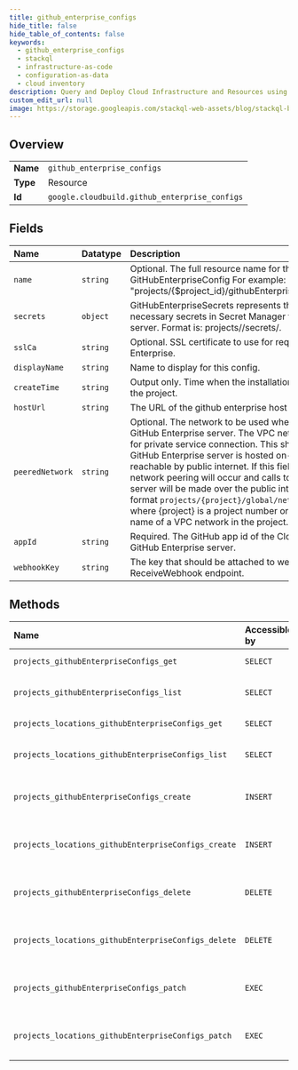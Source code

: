 ```yaml
---
title: github_enterprise_configs
hide_title: false
hide_table_of_contents: false
keywords:
  - github_enterprise_configs
  - stackql
  - infrastructure-as-code
  - configuration-as-data
  - cloud inventory
description: Query and Deploy Cloud Infrastructure and Resources using SQL
custom_edit_url: null
image: https://storage.googleapis.com/stackql-web-assets/blog/stackql-blog-post-featured-image.png
---
```

  
    

## Overview
<table><tbody>
<tr><td><b>Name</b></td><td><code>github_enterprise_configs</code></td></tr>
<tr><td><b>Type</b></td><td>Resource</td></tr>
<tr><td><b>Id</b></td><td><code>google.cloudbuild.github_enterprise_configs</code></td></tr>
</tbody></table>

## Fields
| Name | Datatype | Description |
|:-----|:---------|:------------|
| `name` | `string` | Optional. The full resource name for the GitHubEnterpriseConfig For example: "projects/{$project_id}/githubEnterpriseConfigs/{$config_id}" |
| `secrets` | `object` | GitHubEnterpriseSecrets represents the names of all necessary secrets in Secret Manager for a GitHub Enterprise server. Format is: projects//secrets/. |
| `sslCa` | `string` | Optional. SSL certificate to use for requests to GitHub Enterprise. |
| `displayName` | `string` | Name to display for this config. |
| `createTime` | `string` | Output only. Time when the installation was associated with the project. |
| `hostUrl` | `string` | The URL of the github enterprise host the configuration is for. |
| `peeredNetwork` | `string` | Optional. The network to be used when reaching out to the GitHub Enterprise server. The VPC network must be enabled for private service connection. This should be set if the GitHub Enterprise server is hosted on-premises and not reachable by public internet. If this field is left empty, no network peering will occur and calls to the GitHub Enterprise server will be made over the public internet. Must be in the format `projects/{project}/global/networks/{network}`, where {project} is a project number or id and {network} is the name of a VPC network in the project. |
| `appId` | `string` | Required. The GitHub app id of the Cloud Build app on the GitHub Enterprise server. |
| `webhookKey` | `string` | The key that should be attached to webhook calls to the ReceiveWebhook endpoint. |
## Methods
| Name | Accessible by | Required Params | Description |
|:-----|:--------------|:----------------|:------------|
| `projects_githubEnterpriseConfigs_get` | `SELECT` | `name` | Retrieve a GitHubEnterpriseConfig. |
| `projects_githubEnterpriseConfigs_list` | `SELECT` | `parent` | List all GitHubEnterpriseConfigs for a given project. |
| `projects_locations_githubEnterpriseConfigs_get` | `SELECT` | `name` | Retrieve a GitHubEnterpriseConfig. |
| `projects_locations_githubEnterpriseConfigs_list` | `SELECT` | `parent` | List all GitHubEnterpriseConfigs for a given project. |
| `projects_githubEnterpriseConfigs_create` | `INSERT` | `parent` | Create an association between a GCP project and a GitHub Enterprise server. |
| `projects_locations_githubEnterpriseConfigs_create` | `INSERT` | `parent` | Create an association between a GCP project and a GitHub Enterprise server. |
| `projects_githubEnterpriseConfigs_delete` | `DELETE` | `name` | Delete an association between a GCP project and a GitHub Enterprise server. |
| `projects_locations_githubEnterpriseConfigs_delete` | `DELETE` | `name` | Delete an association between a GCP project and a GitHub Enterprise server. |
| `projects_githubEnterpriseConfigs_patch` | `EXEC` | `name` | Update an association between a GCP project and a GitHub Enterprise server. |
| `projects_locations_githubEnterpriseConfigs_patch` | `EXEC` | `name` | Update an association between a GCP project and a GitHub Enterprise server. |
